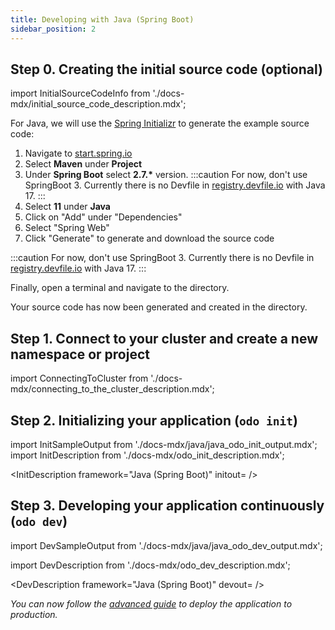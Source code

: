 ```yaml
---
title: Developing with Java (Spring Boot)
sidebar_position: 2
---
```


## Step 0. Creating the initial source code (optional)

import InitialSourceCodeInfo from './docs-mdx/initial_source_code_description.mdx';

<InitialSourceCodeInfo/>

For Java, we will use the [Spring Initializr](https://start.spring.io/) to generate the example source code:

1. Navigate to [start.spring.io](https://start.spring.io/) 
2. Select **Maven** under **Project**
3. Under **Spring Boot** select **2.7.\*** version.
:::caution
For now, don't use SpringBoot 3. Currently there is no Devfile in [registry.devfile.io](https://registry.devfile.io/) with Java 17.
:::
4. Select **11** under **Java**
5. Click on "Add" under "Dependencies"
6. Select "Spring Web"
7. Click "Generate" to generate and download the source code

:::caution
For now, don't use SpringBoot 3. Currently there is no Devfile in [registry.devfile.io](https://registry.devfile.io/) with Java 17.
:::

Finally, open a terminal and navigate to the directory.

Your source code has now been generated and created in the directory.

## Step 1. Connect to your cluster and create a new namespace or project

import ConnectingToCluster from './docs-mdx/connecting_to_the_cluster_description.mdx';

<ConnectingToCluster/>

## Step 2. Initializing your application (`odo init`)


import InitSampleOutput from './docs-mdx/java/java_odo_init_output.mdx';
import InitDescription from './docs-mdx/odo_init_description.mdx';

<InitDescription framework="Java (Spring Boot)" initout=<InitSampleOutput/> />

## Step 3. Developing your application continuously (`odo dev`)

import DevSampleOutput from './docs-mdx/java/java_odo_dev_output.mdx';

import DevDescription from './docs-mdx/odo_dev_description.mdx';

<DevDescription framework="Java (Spring Boot)" devout=<DevSampleOutput/> />

_You can now follow the [advanced guide](../advanced/deploy/java.md) to deploy the application to production._
